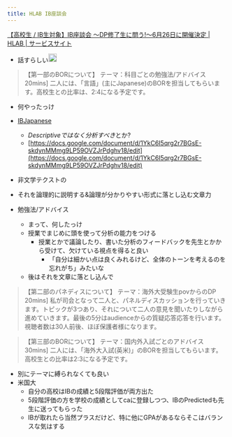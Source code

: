 ```yaml
---
title: HLAB IB座談会
---
```


[【高校生 / IB生対象】IB座談会 〜DP修了生に問う!〜6月26日に開催決定 | HLAB | サービスサイト](https://h-lab.co/events/guide/post-14607/)

* 話すらしい<img src='https://scrapbox.io/api/pages/blu3mo-public/blu3mo/icon' alt='blu3mo.icon' height="19.5"/>

 > 
 > 【第一部のBORについて】
 > テーマ：科目ごとの勉強法/アドバイス 20mins\]
 > 二人には、「言語」(主にJapanese)のBORを担当してもらいます。高校生との比率は、2:4になる予定です。

* 何やったっけ

* [IBJapanese](IBJapanese.md)
  
  * *Descriptiveではなく分析すべき*とか?
  * [https://docs.google.com/document/d/1YkC6I5qrg2r7BGsE-skdynMMmg9LP59OVZJrPdghv18/edit](https://docs.google.com/document/d/1YkC6I5qrg2r7BGsE-skdynMMmg9LP59OVZJrPdghv18/edit)
* 非文学テクストの

* それを論理的に説明する&論理が分かりやすい形式に落とし込む文章力

* 勉強法/アドバイス
  
  * まって、何したっけ
  * 授業でまじめに頭を使って分析の能力をつける
    * 授業とかで議論したり、書いた分析のフィードバックを先生とかから受けて、欠けている視点を得ると良い
      * 「自分は細かい点は良くみれるけど、全体のトーンを考えるのを忘れがち」みたいな
  * 後はそれを文章に落とし込んで

 > 
 > 【第二部のパネディスについて】
 > テーマ：海外大受験生povからのDP 20mins\]
 > 私が司会となって二人と、パネルディスカッションを行っていきます。トピックが3つあり、それについて二人の意見を聞いたりしながら進めていきます。最後の5分はaudienceからの質疑応答応答を行います。視聴者数は30人前後、ほぼ保護者様になります。

 > 
 > 【第三部のBORについて】
 > テーマ：国内外入試ごとのアドバイス 30mins\]
 > 二人には、「海外大入試(英米)」のBORを担当してもらいます。高校生との比率は2:3になる予定です。

* 別にテーマに縛られなくても良い
* 米国大
  * 自分の高校はIBの成績と5段階評価が両方出た
  * 5段階評価の方を学校の成績としてcaに登録しつつ、IBのPredictedも先生に送ってもらった
  * IBが取れたら当然プラスだけど、特に他にGPAがあるならそこはバランスな気はする
